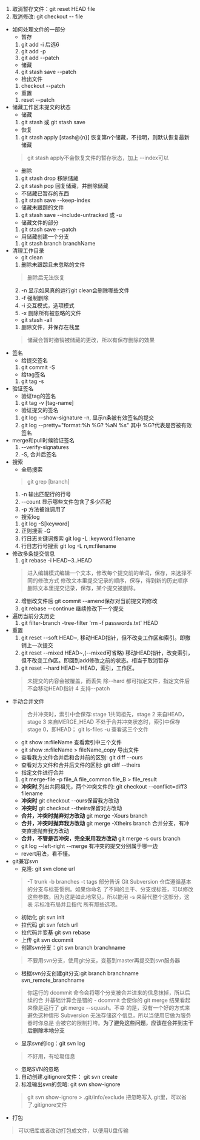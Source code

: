 1. 取消暂存文件：git reset HEAD file
2. 取消修改: git checkout -- file
- 如何处理文件的一部分
   - 暂存
    1. git add -i 后选6
    2. git add -p
    3. git add --patch
    - 储藏
    4. git stash save --patch
   - 检出文件
    1. checkout --patch
   - 重置
    1. reset --patch   
- 储藏工作区未提交的状态
    - 储藏
    1. git stash 或 git stash save
    - 恢复
    1. git stash apply [stash@{n}] 恢复第n个储藏，不指明，则默认恢复最新储藏
    > git stash apply不会恢复文件的暂存状态，加上 --index可以
    - 删除
    1. git stash drop 移除储藏
    2. git stash pop 回复储藏，并删除储藏
    - 不储藏已暂存的东西
    1. git stash save --keep-index
    - 储藏未跟踪的文件
    1. git stash save --include-untracked 或 -u
    - 储藏文件的部分
    1.  git stash save --patch
    - 用储藏创建一个分支
    1. git stash branch branchName
- 清理工作目录
    - git clean
    1. 删除未跟踪且未忽略的文件
    > 删除后无法恢复
    2. -n 显示如果真的运行git clean会删除哪些文件
    3. -f 强制删除
    4. -i 交互模式，选项模式
    5. -x 删除所有被忽略的文件
   - git stash -all
    1. 删除文件，并保存在栈里
    > 储藏会暂时撤销被储藏的更改，所以有保存删除的效果
- 签名
    - 给提交签名
    1. git commit -S
    - 给tag签名
    1. git tag -s
- 验证签名
    - 验证tag的签名
    1. git tag -v [tag-name]
    - 验证提交的签名
    1. git log --show-signature -n, 显示n条被有效签名的提交
    2. git log --pretty="format:%h %G? %aN %s" 其中 %G?代表是否被有效签名
- merge和pull时候验证签名
    1. --verify-signatures
    2. -S, 合并后签名
- 搜索
  - 全局搜索
   > git grep [branch]
   1. -n 输出匹配行的行号
   2. --count 显示哪些文件包含了多少匹配
   3. -p 方法被谁调用了
  -  搜索log
   1. git log -S[keyword]
   2. 正则搜索 -G
   3. 行日志关键词搜索 git log -L :keyword:filename
   4. 行日志行号搜索 git log -L n,m:filename
- 修改多条提交信息
   1. git rebase -i HEAD~3..HEAD
    > 进入编辑模式编辑一个文本，修改每个提交前的单词，保存，来选择不同的修改方式
    > 修改文本里提交记录的顺序，保存，得到新的历史顺序
    >删除文本里提交记录，保存，某个提交被删除。
   2. 增删改文件后 git commit --amend保存对当前提交的修改
   3. git rebase --continue 继续修改下一个提交
- 遍历当前分支历史
  1. git filter-branch -tree-filter 'rm -f passwords.txt' HEAD
- 重置
  1. git reset --soft HEAD~, 移动HEAD指针，但不改变工作区和索引。即撤销上一次提交 
  2. git reset --mixed HEAD~,(--mixed可省略) 移动HEAD指针，改变索引，但不改变工作区。即回到add修改之前的状态。相当于取消暂存
  3. git reset --hard HEAD~ HEAD，索引，工作区。
  > 未提交的内容会被覆盖，而丢失
  > 除--hard 都可指定文件，指定文件后不会移动HEAD指针
  4 支持--patch
- 手动合并文件
  > 合并冲突时，索引中会保存:stage 1共同祖先，stage 2 来自HEAD，stage 3 来自MERGE_HEAD
  > 不处于合并冲突状态时，索引中保存 stage 0，即HEAD；
  >  git ls-files -u 查看这三个文件
  - git show :n:fileName 查看索引中三个文件
  - git show :n:fileName > fileName_copy 导出文件
  - 查看我方文件合并后和合并前的区别: git diff --ours
  - 查看对方文件和合并后文件的区别: git diff --theirs
  - 指定文件进行合并
  1. git merge-file -p file_A file_common file_B > file_result 
  - **冲突时**,列出共同祖先，两个冲突文件的: git checkout --conflict=diff3 filename
  - **冲突时** git checkout --ours保留我方改动  
  - **冲突时** git checkout --theirs保留对方改动  
  - **合并，冲突时抛弃对方改动** git merge -Xours branch
  - **合并，冲突时抛弃我方改动** git merge -Xtheirs branch 合并分支，有冲突直接抛弃我方改动 
  - **合并，不管是否冲突，完全采用我方改动** git merge -s ours branch 
  - git log --left-right --merge 有冲突的提交分别属于哪一边
  - revert用法，看不懂。
- git兼容svn
  - 克隆: git svn clone url
   >-T trunk -b branches -t tags 部分告诉 Git Subversion 仓库遵循基本的分支与标签惯例。如果你命名 了不同的主干、分支或标签，可以修改这些参数。因为这是如此地常见，所以能用 -s 来替代整个这部分，这表 示标准布局并且指代
   所有那些选项。
  - 初始化 git svn init
  - 拉代码 git svn fetch url 
  - 拉代码并变基 git svn rebase
  - 上传 git svn dcommit
  - 创建svn分支：git svn branch branchname
  > 不要用svn分支，使用git分支，变基到master再提交到svn服务器
  - 根据svn分支创建git分支:git branch branchname svn_remote_branchname
   > 你运行的 dcommit 命令会将哪个分支被合并进来的信息抹掉，所以后续的合 并基础计算会是错的 - dcommit 会使你的 git merge 结果看起来像是运行了 git merge --squash。不幸 的是，没有一个好的方式来避免这种情形  Subversion 无法存储这个信息，所以当使用它做为服务器时你总是 会被它的限制打垮。**为了避免这些问题，应该在合并到主干后删除本地分支**
   - 显示svn的log：git svn log
   > 不好用，有垃圾信息
   - 忽略SVN的忽略
   1. 自动创建.gitignore文件： git svn create
   2. 标准输出svn的忽略: git svn show-ignore
   > git svn show-ignore > .git/info/exclude
   > 把忽略写入.git里，可以省了.gitignore文件 
- 打包
 > 可以把库或者改动打包成文件，以便用U盘传输